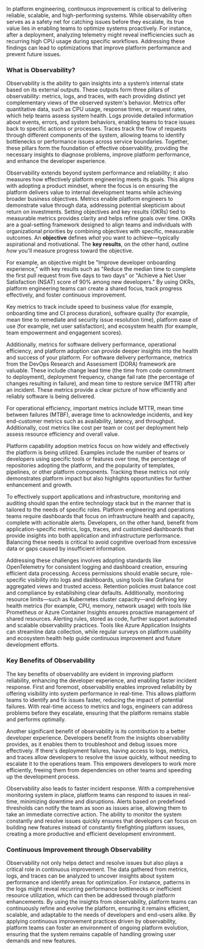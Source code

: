 In platform engineering, continuous improvement is critical to delivering reliable, scalable, and high-performing systems. While observability often serves as a safety net for catching issues before they escalate, its true value lies in enabling teams to optimize systems proactively. For instance, after a deployment, analyzing telemetry might reveal inefficiencies such as recurring high CPU usage during specific workflows. Addressing these findings can lead to optimizations that improve platform performance and prevent future issues.

### What is Observability?

Observability is the ability to gain insights into a system’s internal state based on its external outputs. These outputs form three pillars of observability: metrics, logs, and traces, with each providing distinct yet complementary views of the observed system's behavior. Metrics offer quantitative data, such as CPU usage, response times, or request rates, which help teams assess system health. Logs provide detailed information about events, errors, and system behaviors, enabling teams to trace issues back to specific actions or processes. Traces track the flow of requests through different components of the system, allowing teams to identify bottlenecks or performance issues across service boundaries. Together, these pillars form the foundation of effective observability, providing the necessary insights to diagnose problems, improve platform performance, and enhance the developer experience.

Observability extends beyond system performance and reliability; it also measures how effectively platform engineering meets its goals. This aligns with adopting a product mindset, where the focus is on ensuring the platform delivers value to internal development teams while achieving broader business objectives. Metrics enable platform engineers to demonstrate value through data, addressing potential skepticism about return on investments. Setting objectives and key results (OKRs) tied to measurable metrics provides clarity and helps refine goals over time. OKRs are a goal-setting framework designed to align teams and individuals with organizational priorities by combining objectives with specific, measurable outcomes. An **objective** defines _what_ you want to achieve—typically aspirational and motivational. The **key results**, on the other hand, outline _how_ you'll measure progress toward the objective.

For example, an objective might be "Improve developer onboarding experience," with key results such as "Reduce the median time to complete the first pull request from five days to two days" or "Achieve a Net User Satisfaction (NSAT) score of 90% among new developers." By using OKRs, platform engineering teams can create a shared focus, track progress effectively, and foster continuous improvement.

Key metrics to track include speed to business value (for example, onboarding time and CI process duration), software quality (for example, mean time to remediate and security issue resolution time), platform ease of use (for example, net user satisfaction), and ecosystem health (for example, team empowerment and engagement scores).

Additionally, metrics for software delivery performance, operational efficiency, and platform adoption can provide deeper insights into the health and success of your platform. For software delivery performance, metrics from the DevOps Research and Assessment (DORA) framework are valuable. These include change lead time (the time from code commitment to deployment), deployment frequency, change fail rate (the percentage of changes resulting in failure), and mean time to restore service (MTTR) after an incident. These metrics provide a clear picture of how efficiently and reliably software is being delivered.

For operational efficiency, important metrics include MTTR, mean time between failures (MTBF), average time to acknowledge incidents, and key end-customer metrics such as availability, latency, and throughput. Additionally, cost metrics like cost per team or cost per deployment help assess resource efficiency and overall value.

Platform capability adoption metrics focus on how widely and effectively the platform is being utilized. Examples include the number of teams or developers using specific tools or features over time, the percentage of repositories adopting the platform, and the popularity of templates, pipelines, or other platform components. Tracking these metrics not only demonstrates platform impact but also highlights opportunities for further enhancement and growth.

To effectively support applications and infrastructure, monitoring and auditing should span the entire technology stack but in the manner that is tailored to the needs of specific roles. Platform engineering and operations teams require dashboards that focus on infrastructure health and capacity, complete with actionable alerts. Developers, on the other hand, benefit from application-specific metrics, logs, traces, and customized dashboards that provide insights into both application and infrastructure performance. Balancing these needs is critical to avoid cognitive overload from excessive data or gaps caused by insufficient information.

Addressing these challenges involves adopting standards like OpenTelemetry for consistent logging and dashboard creation, ensuring efficient data processing. Access permissions should enable secure, role-specific visibility into logs and dashboards, using tools like Grafana for aggregated views and trusted access. Retention policies must balance cost and compliance by establishing clear defaults. Additionally, monitoring resource limits—such as Kubernetes cluster capacity—and defining key health metrics (for example, CPU, memory, network usage) with tools like Prometheus or Azure Container Insights ensures proactive management of shared resources. Alerting rules, stored as code, further support automated and scalable observability practices. Tools like Azure Application Insights can streamline data collection, while regular surveys on platform usability and ecosystem health help guide continuous improvement and future development efforts.

### Key Benefits of Observability

The key benefits of observability are evident in improving platform reliability, enhancing the developer experience, and enabling faster incident response. First and foremost, observability enables improved reliability by offering visibility into system performance in real-time. This allows platform teams to identify and fix issues faster, reducing the impact of potential failures. With real-time access to metrics and logs, engineers can address problems before they escalate, ensuring that the platform remains stable and performs optimally.

Another significant benefit of observability is its contribution to a better developer experience. Developers benefit from the insights observability provides, as it enables them to troubleshoot and debug issues more effectively. If there's deployment failures, having access to logs, metrics, and traces allow developers to resolve the issue quickly, without needing to escalate it to the operations team. This empowers developers to work more efficiently, freeing them from dependencies on other teams and speeding up the development process.

Observability also leads to faster incident response. With a comprehensive monitoring system in place, platform teams can respond to issues in real-time, minimizing downtime and disruptions. Alerts based on predefined thresholds can notify the team as soon as issues arise, allowing them to take an immediate corrective action. The ability to monitor the system constantly and resolve issues quickly ensures that developers can focus on building new features instead of constantly firefighting platform issues, creating a more productive and efficient development environment.

### Continuous Improvement through Observability

Observability not only helps detect and resolve issues but also plays a critical role in continuous improvement. The data gathered from metrics, logs, and traces can be analyzed to uncover insights about system performance and identify areas for optimization. For instance, patterns in the logs might reveal recurring performance bottlenecks or inefficient resource utilization, which can then be addressed through platform enhancements. By using the insights from observability, platform teams can continuously refine and evolve the platform, ensuring it remains efficient, scalable, and adaptable to the needs of developers and end-users alike. By applying continuous improvement practices driven by observability, platform teams can foster an environment of ongoing platform evolution, ensuring that the system remains capable of handling growing user demands and new features.
